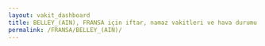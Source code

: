 ```yaml
---
layout: vakit_dashboard
title: BELLEY_(AIN), FRANSA için iftar, namaz vakitleri ve hava durumu - ilçe/eyalet seç
permalink: /FRANSA/BELLEY_(AIN)/
---
```


<script type="text/javascript">
  var GLOBAL_COUNTRY = 'FRANSA';
  var GLOBAL_CITY = 'BELLEY_(AIN)';
  var GLOBAL_STATE = '';
  var lat = 72;
  var lon = 21;
</script>

